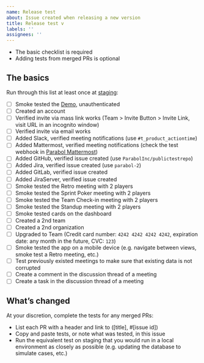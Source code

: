 ```yaml
---
name: Release test
about: Issue created when releasing a new version
title: Release test v
labels: ''
assignees: ''
---
```


- The basic checklist is required
- Adding tests from merged PRs is optional

## The basics

Run through this list at least once at [staging](https://action-staging.parabol.co):

- [ ] Smoke tested the [Demo](https://action-staging.parabol.co/retrospective-demo), unauthenticated
- [ ] Created an account
- [ ] Verified invite via mass link works (Team > Invite Button > Invite Link, visit URL in an incognito window)
- [ ] Verified invite via email works
- [ ] Added Slack, verified meeting notifications (use `#t_product_actiontime`)
- [ ] Added Mattermost, verified meeting notifications (check the test webhook in [Parabol Mattermost](https://mattermost.parabol.co/product/integrations/incoming_webhooks))
- [ ] Added GitHub, verified issue created (use `ParabolInc/publictestrepo`)
- [ ] Added Jira, verified issue created (use `parabol-2`)
- [ ] Added GitLab, verified issue created
- [ ] Added JiraServer, verified issue created
- [ ] Smoke tested the Retro meeting with 2 players
- [ ] Smoke tested the Sprint Poker meeting with 2 players
- [ ] Smoke tested the Team Check-in meeting with 2 players
- [ ] Smoke tested the Standup meeting with 2 players
- [ ] Smoke tested cards on the dashboard
- [ ] Created a 2nd team
- [ ] Created a 2nd organization
- [ ] Upgraded to Team (Credit card number: `4242 4242 4242 4242`, expiration date: any month in the future, CVC: `123`)
- [ ] Smoke tested the app on a mobile device (e.g. navigate between views, smoke test a Retro meeting, etc.)
- [ ] Test previously existed meetings to make sure that existing data is not corrupted
- [ ] Create a comment in the discussion thread of a meeting
- [ ] Create a task in the discussion thread of a meeting

## What’s changed

At your discretion, complete the tests for any merged PRs:

- List each PR with a header and link to ([title], #[issue id])
- Copy and paste tests, or note what was tested, in this issue
- Run the equivalent test on staging that you would run in a local environment as closely as possible (e.g. updating the database to simulate cases, etc.)
